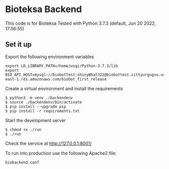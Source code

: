 Bioteksa Backend 
=======

This code is for  Bioteksa
Tested with Python 3.7.3 (default, Jun 20 2022, 17:56:55) 

Set it up
------
Export the following environment variables 
```
export LD_LIBRARY_PATH=/home/wsgi/Python-3.7.3/lib
export BIO_API_HOST=mysql://biobotTest:shinyWhal322@biobottest.ccttyurgugvu.us-east-1.rds.amazonaws.com/biobot_first_release
```

Create a virtual environment and install the requirements

    $ python3 -m venv ./backendenv
    $ source ./backendenv/bin/activate
    $ pip install --upgrade pip
    $ pip install -r requirements.txt

Start the development server

    $ chmod +x ./run
    $ ./run

Check the service at http://127.0.0.1:8001/

To run into production use the following Apache2 file:
```
biobackend.conf
```




